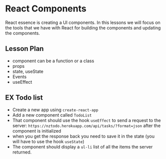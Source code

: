 # React Components

React essence is creating a UI components.
In this lessons we will focus on the tools that we have with React for building the components and updating the components.

## Lesson Plan

- component can be a function or a class
- props
- state, useState
- Events
- useEffect

## EX Todo list

- Create a new app using `create-react-app`
- Add a new component called `TodoList`
- That component should use the hook `useEffect` to send a request to the server: `https://nztodo.herokuapp.com/api/tasks/?format=json` after the component is initialized
- when you get the response back you need to save it in the state (you will have to use the hook `useState`)
- The component should display a `ul-li` list of all the items the server returned.

